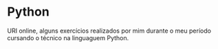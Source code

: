 # Python
URI online, alguns exercícios realizados por mim durante o meu período cursando o técnico na linguaguem Python.
